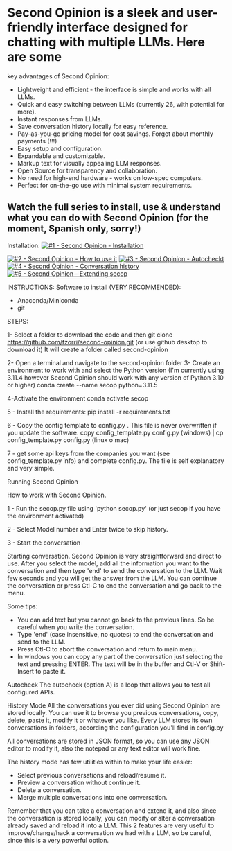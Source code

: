 # Second Opinion is a sleek and user-friendly interface designed for chatting with multiple LLMs. Here are some
key advantages of Second Opinion:

* Lightweight and efficient - the interface is simple and works with all LLMs.
* Quick and easy switching between LLMs (currently 26, with potential for more).
* Instant responses from LLMs.
* Save conversation history locally for easy reference.
* Pay-as-you-go pricing model for cost savings. Forget about monthly payments (!!!)
* Easy setup and configuration.
* Expandable and customizable.
* Markup text for visually appealing LLM responses.
* Open Source for transparency and collaboration.
* No need for high-end hardware - works on low-spec computers.
* Perfect for on-the-go use with minimal system requirements.

## Watch the full series to install, use & understand what you can do with Second Opinion (for the moment, Spanish only, sorry!)

Installation:
 [![#1 - Second Opinion - Installation ](https://www.youtube.com/embed/vY7TTnVR-68?si=sQsjyrzEtOVLjNRJ/0.jpg)](https://www.youtube.com/embed/vY7TTnVR-68?si=sQsjyrzEtOVLjNRJ)
 
[![#2 - Second Opinion - How to use it](https://www.youtube.com/embed/7F2RObg0Hwk?si=09K2sJ9fAr8Iydq2/0.jpg)](https://www.youtube.com/embed/7F2RObg0Hwk?si=09K2sJ9fAr8Iydq2)
[![#3 - Second Opinion - Autocheckt](https://www.youtube.com/embed/AeP93DaDRf8?si=OZWgK5sWhnz4ndea/0.jpg)](https://www.youtube.com/embed/AeP93DaDRf8?si=OZWgK5sWhnz4ndea)
[![#4 - Second Opinion - Conversation history](https://www.youtube.com/embed/8ZyvJ1bzolU?si=QPJ6y8A9_4o9Rdi3/0.jpg)](https://www.youtube.com/embed/8ZyvJ1bzolU?si=QPJ6y8A9_4o9Rdi3)
[![#5 - Second Opinion - Extending secop](https://www.youtube.com/embed/5BrzWsQW2aY?si=E_ouUZpBfccQ_AlZ/0.jpg)](https://www.youtube.com/embed/5BrzWsQW2aY?si=E_ouUZpBfccQ_AlZ)

INSTRUCTIONS:
Software to install (VERY RECOMMENDED):
- Anaconda/Miniconda
- git

STEPS: 

1- Select a folder to download the code and then
git clone https://github.com/fzorri/second-opinion.git (or use github desktop to download it)
It will create a folder called second-opinion

2- Open a terminal and navigate to the second-opinion folder
3- Create an environment to work with and select the Python version (I'm currently using 3.11.4 however Second Opinion should work with any version of Python 3.10 or higher)
    conda create --name secop python=3.11.5

4-Activate  the environment
conda activate secop

5 - Install the requirements:
pip install -r requirements.txt


6 - Copy the config template  to config.py . This file is never overwritten if you update the software.
copy config_template.py config.py (windows) | cp config_template.py config.py (linux o mac)

7 - get some api keys from the companies you want (see config_template.py info) and complete config.py. The file is self explanatory and very simple.

Running Second Opinion

How to work with Second Opinion.

1 - Run the secop.py file using 'python secop.py' (or just secop if you have the environment activated)

2 - Select Model number and Enter twice to skip history.

3 - Start the conversation

Starting conversation.
Second Opinion is very straightforward and direct to use.
After you select the model, add all the information you want to the conversation and then type 'end' to send the conversation to the LLM.
Wait few seconds and you will get the answer from the LLM. 
You can continue the conversation or press Ctl-C to end the conversation and go back to the menu.

Some tips:
- You can add text but you cannot go back to the previous lines. So be careful when you write the conversation.
- Type 'end' (case insensitive, no quotes) to end the conversation and send to the LLM.
- Press Ctl-C to abort the conversation and return to main menu.
- In windows you can copy any part of the conversation just selecting the text and pressing ENTER. The text will be in the buffer and Ctl-V or Shift-Insert to paste it.

Autocheck
The autocheck (option A) is a loop that allows you to test all configured APIs.

History Mode 
All the conversations you ever did using Second Opinion are stored locally. You can use it to browse you previous conversations, copy, delete, paste it, modify it or whatever
you like. Every LLM stores its own conversations in folders, according the configuration you'll find in config.py

All conversations are stored in JSON format, so you can use any JSON editor to modify it, also the notepad or any text editor will work fine.

The history mode has few utilities within to make your life easier:
- Select previous conversations and reload/resume it.
- Preview a conversation without continue it.
- Delete a conversation.
- Merge multiple conversations into one conversation.

Remember that you can take a conversation and extend it, and also since the conversation is stored locally, you can modify or alter
a conversation already saved and reload it into a LLM. This 2 features are very useful to improve/change/hack a conversation we had 
with a LLM, so be careful, since this is a very powerful option.








